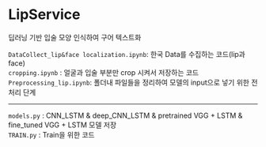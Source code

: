 # LipService
딥러닝 기반 입술 모양 인식하여 구어 텍스트화

```DataCollect_lip&face localization.ipynb```: 한국 Data를 수집하는 코드(lip과 face)  
```cropping.ipynb``` : 얼굴과 입술 부분만 crop 시켜서 저장하는 코드  
```Preprocessing_lip.ipynb```: 폴더내 파일들을 정리하여 모델의 input으로 넣기 위한 전처리 단계


----

```models.py```  : CNN_LSTM & deep_CNN_LSTM & pretrained VGG + LSTM & fine_tuned VGG + LSTM 모델 저장  
```TRAIN.py``` : Train을 위한 코드
